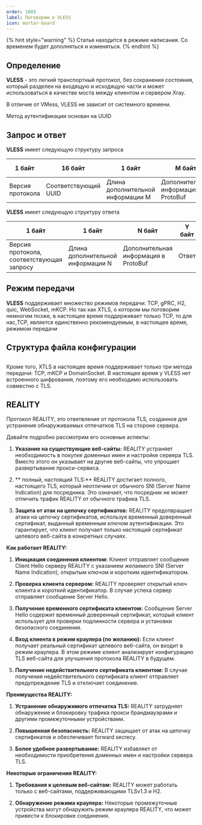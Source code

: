 ```yaml
---
order: 1003
label: Поговорим о VLESS
icon: mortar-board
---
```

{% hint style="warning" %}
Статья находится в режиме написания. Со временем будет дополняться и изменяться. 
{% endhint %}
## Определение
**VLESS** - это легкий транспортный протокол, без сохранения состояния, который разделен на входящую и исходящую части и может использоваться в качестве моста между клиентом и сервером Xray.

В отличие от VMess, VLESS не зависит от системного времени.

Метод аутентификации основан на UUID

## Запрос и ответ
**VLESS** имеет следующую структуру запроса

|  1 байт           | 16 байт        | 1 байт                          | M байт                         | 1 байт      | 2 байта | 1 байт       | S байт | X байт      |
| ---------------- | --------------- | ------------------------------- | ------------------------------- | ----------- | ------- | ------------ | ------- | ------------ |
| Версия протокола | Соответствующий UUID | Длина дополнительной информации M | Дополнительная информация в ProtoBuf | Инструкции | Порт    | Тип адреса | Адресс | Запрос |

**VLESS** имеет следующую структуру ответа

| 1 байт                                        | 1 байт                             | N байт                            | Y байт       |
| --------------------------------------------- | ---------------------------------- | ---------------------------------- | ------------- |
| Версия протокола, соответствующая запросу | Длина дополнительной информации N | Дополнительная информация в ProtoBuf | Ответ |
##  Режим передачи
**VLESS** поддерживает множество режимов передачи: TCP, gPRC, H2, quic, WebSocket, mKCP.
Но так как XTLS, о котором мы поговорим немногим позже, в настоящее время поддерживает только TCP, то для нас,TCP, является единственно рекомендуемым, в настоящее время, режимом передачи
## Cтруктура файла конфигурации
## 
## 
## 


Кроме того, XTLS в настоящее время поддерживает только три метода передачи: TCP, mKCP и DomainSocket.
В настоящее время у VLESS нет встроенного шифрования, поэтому его необходимо использовать совместно с TLS.

## REALITY

Протокол REALITY, это ответвление от протокола TLS, созданное для устранения обнаруживаемых отпечатков TLS на стороне сервера.

Давайте подробно рассмотрим его основные аспекты:

1. **Указание на существующие веб-сайты:** REALITY устраняет необходимость в покупке доменных имен и настройке сервера TLS. Вместо этого он указывает на другие веб-сайты, что упрощает развертывание прокси-сервиса.

2. ** полный, настоящий TLS:** REALITY достигает полного,  настоящего TLS, который неотличим от обычного SNI (Server Name Indication) для посредника. Это означает, что посредник не может отличить трафик REALITY от обычного трафика TLS.

3. **Защита от атак на цепочку сертификатов:** REALITY предотвращает атаки на цепочку сертификатов, используя временный доверенный сертификат, выданный временным ключом аутентификации. Это гарантирует, что клиент получает только настоящий сертификат целевого веб-сайта в конкретных случаях.

**Как работает REALITY:**

1. **Инициация соединения клиентом:** Клиент отправляет сообщение Client Hello серверу REALITY с указанием желаемого SNI (Server Name Indication), открытым ключом и коротким идентификатором.

2. **Проверка клиента сервером:** REALITY проверяет открытый ключ клиента и короткий идентификатор. В случае успеха сервер отправляет сообщение Server Hello.

3. **Получение временного сертификата клиентом:** Сообщение Server Hello содержит временный доверенный сертификат, который клиент использует для проверки подлинности сервера и установки безопасного соединения.

4. **Вход клиента в режим краулера (по желанию):** Если клиент получает реальный сертификат целевого веб-сайта, он входит в режим краулера. В этом режиме клиент анализирует конфигурацию TLS веб-сайта для улучшения протокола REALITY в будущем.

5. **Получение недействительного сертификата клиентом:** В случае получения недействительного сертификата клиент отправляет предупреждение TLS и отключает соединение.

**Преимущества REALITY:**

1. **Устранение обнаружимого отпечатка TLS:** REALITY затрудняет обнаружение и блокировку трафика прокси брандмауэрами и другими промежуточными устройствами.

2. **Повышенная безопасность:** REALITY защищает от атак на цепочку сертификатов и обеспечивает forward secrecy.

3. **Более удобное развертывание:** REALITY избавляет от необходимости приобретения доменных имен и настройки сервера TLS.

**Некоторые ограничения REALITY:**

1. **Требования к  целевым веб-сайтам:** REALITY может работать только с веб-сайтами, поддерживающими TLSv1.3 и H2.

2. **Обнаружение режима краулера:** Некоторые промежуточные устройства могут обнаружить режим краулера REALITY, что может привести к блокировке соединения.
